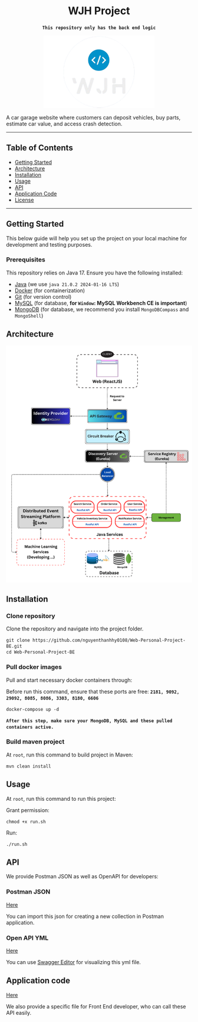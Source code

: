 <div align="center">

# WJH Project
**`This repository only has the back end logic`**

<img src="https://github.com/nguyenthanhhy0108/Web-Personal-Project-BE/blob/main/github-image/wjh-logo.png?raw=true" alt="Project Logo" width="300"/>


</div>

A car garage website where customers can deposit vehicles, buy parts, estimate car value, and access crash detection.

<p></p>

---

## Table of Contents

- [Getting Started](#getting-started)
- [Architecture](#architecture)
- [Installation](#installation)
- [Usage](#usage)
- [API](#api)
- [Application Code](#application-code)
- [License](#license)

---

## Getting Started

This below guide will help you set up the project on your local machine for development and testing purposes.

### Prerequisites

This repository relies on Java 17. Ensure you have the following installed:
- [Java](https://www.java.com/en/) (we use `java 21.0.2 2024-01-16 LTS`)
- [Docker](https://www.docker.com/) (for containerization)
- [Git](https://git-scm.com/) (for version control)
- [MySQL](https://www.mysql.com/) (for database, **for `Window`: MySQL Workbench CE is important**)
- [MongoDB](https://www.mongodb.com/) (for database, we recommend you install `MongoDBCompass` and `MongoShell`)

## Architecture

<img src="https://github.com/nguyenthanhhy0108/Web-Personal-Project-BE/blob/main/github-image/CLIENT.png?raw=true" alt="Architecture" width="1200"/>


## Installation

### Clone repository
Clone the repository and navigate into the project folder.

```
git clone https://github.com/nguyenthanhhy0108/Web-Personal-Project-BE.git
cd Web-Personal-Project-BE
```

### Pull docker images

Pull and start necessary docker containers through:

Before run this command, ensure that these ports are free:
**`2181, 9092, 29092, 8085, 8086, 3303, 8180, 6606`**

```
docker-compose up -d
```

**`After this step, make sure your MongoDB, MySQL and these pulled containers active.`**

### Build maven project

At `root`, run this command to build project in Maven:
```
mvn clean install
```

## Usage

At `root`, run this command to run this project:

Grant permission:
```
chmod +x run.sh
```
Run:
```
./run.sh
```

## API

We provide Postman JSON as well as OpenAPI for developers:

### Postman JSON

[Here](https://github.com/nguyenthanhhy0108/Web-Personal-Project-BE/blob/main/postman.json)

You can import this json for creating a new collection in Postman application.

### Open API YML

[Here](https://github.com/nguyenthanhhy0108/Web-Personal-Project-BE/blob/main/openAPI.yml)

You can use [Swagger Editor](https://editor.swagger.io/) for visualizing this yml file.

## Application code

[Here](https://github.com/nguyenthanhhy0108/Web-Personal-Project-BE/blob/main/code.txt)

We also provide a specific file for Front End developer, who can call these API easily.



